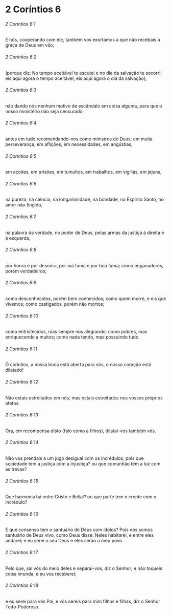 # 2 Coríntios 6

###### 2 Coríntios 6:1

E nós, cooperando com ele, também vos exortamos a que não recebais a graça de Deus em vão;

###### 2 Coríntios 6:2

(porque diz: No tempo aceitável te escutei e no dia da salvação te socorri; eis aqui agora o tempo aceitável, eis aqui agora o dia da salvação);

###### 2 Coríntios 6:3

não dando nós nenhum motivo de escândalo em coisa alguma, para que o nosso ministério não seja censurado;

###### 2 Coríntios 6:4

antes em tudo recomendando-nos como ministros de Deus; em muita perseverança, em aflições, em necessidades, em angústias,

###### 2 Coríntios 6:5

em açoites, em prisões, em tumultos, em trabalhos, em vigílias, em jejuns,

###### 2 Coríntios 6:6

na pureza, na ciência, na longanimidade, na bondade, no Espírito Santo, no amor não fingido,

###### 2 Coríntios 6:7

na palavra da verdade, no poder de Deus, pelas armas da justiça à direita e à esquerda,

###### 2 Coríntios 6:8

por honra e por desonra, por má fama e por boa fama; como enganadores, porém verdadeiros;

###### 2 Coríntios 6:9

como desconhecidos, porém bem conhecidos; como quem morre, e eis que vivemos; como castigados, porém não mortos;

###### 2 Coríntios 6:10

como entristecidos, mas sempre nos alegrando; como pobres, mas enriquecendo a muitos; como nada tendo, mas possuindo tudo.

###### 2 Coríntios 6:11

Ó coríntios, a nossa boca está aberta para vós, o nosso coração está dilatado!

###### 2 Coríntios 6:12

Não estais estreitados em nós; mas estais estreitados nos vossos próprios afetos.

###### 2 Coríntios 6:13

Ora, em recompensa disto (falo como a filhos), dilatai-vos também vós.

###### 2 Coríntios 6:14

Não vos prendais a um jugo desigual com os incrédulos; pois que sociedade tem a justiça com a injustiça? ou que comunhão tem a luz com as trevas?

###### 2 Coríntios 6:15

Que harmonia há entre Cristo e Belial? ou que parte tem o crente com o incrédulo?

###### 2 Coríntios 6:16

E que consenso tem o santuário de Deus com ídolos? Pois nós somos santuário de Deus vivo, como Deus disse: Neles habitarei, e entre eles andarei; e eu serei o seu Deus e eles serão o meu povo.

###### 2 Coríntios 6:17

Pelo que, saí vós do meio deles e separai-vos, diz o Senhor; e não toqueis coisa imunda, e eu vos receberei;

###### 2 Coríntios 6:18

e eu serei para vós Pai, e vós sereis para mim filhos e filhas, diz o Senhor Todo-Poderoso.

